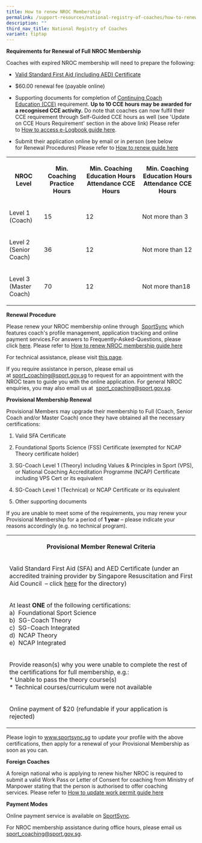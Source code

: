 ```yaml
---
title: How to renew NROC Membership
permalink: /support-resources/national-registry-of-coaches/how-to-renew-nroc-membership/
description: ""
third_nav_title: National Registry of Coaches
variant: tiptap
---
```

<p><strong>Requirements for Renewal of Full NROC Membership</strong>
</p>
<p>Coaches with expired&nbsp;NROC membership will need to prepare the following:</p>
<ul data-tight="true" class="tight">
<li>
<p><a href="/support-resources/national-registry-of-coaches/accredited-standard-first-aid-with-aed-courses/" rel="noopener noreferrer nofollow" target="_blank">Valid Standard First Aid (including AED) Certificate</a>
</p>
</li>
<li>
<p>$60.00 renewal fee (payable online)</p>
</li>
<li>
<p>Supporting documents for completion of&nbsp;<a href="/coaches-corner/continuing-coach-development/continuing-coach-education-cce/" rel="noopener noreferrer nofollow" target="_blank">Continuing Coach Education&nbsp;(CCE)</a>&nbsp;requirement.&nbsp;<strong>Up to 10 CCE hours may be awarded for a recognised CCE activity.</strong>&nbsp;Do
note that coaches can now fulfil their CCE requirement through Self-Guided
CCE hours as well (see 'Update on CCE Hours Requirement' section in the
above link)&nbsp;Please refer to&nbsp;<a href="/files/Support/National%20Registry%20of%20Coaches/How%20to%20Guides%20for%20Sport%20Sync/How_to_access_e-Logbook_1.pdf" rel="noopener noreferrer nofollow" target="_blank">How to access e-Logbook guide here</a>.</p>
</li>
<li>
<p>Submit their application online by email or in person (see&nbsp;below
for&nbsp;Renewal Procedures)&nbsp;Please refer to&nbsp;<a href="/files/Support/National%20Registry%20of%20Coaches/How%20to%20Renew%20NROC%20Membership/How_to_renew_NROC_membership_1.pdf" rel="noopener noreferrer nofollow" target="_blank">How to renew guide here</a>
</p>
</li>
</ul>
<table>
<tbody>
<tr>
<th rowspan="1" colspan="1">
<p>NROC Level</p>
</th>
<th rowspan="1" colspan="1">
<p>Min. Coaching Practice Hours</p>
</th>
<th rowspan="1" colspan="1">
<p>Min. Coaching Education Hours Attendance CCE Hours</p>
</th>
<th rowspan="1" colspan="1">
<p>Min. Coaching Education Hours Attendance CCE Hours</p>
</th>
</tr>
<tr>
<td rowspan="1" colspan="1">
<p>Level 1 (Coach)</p>
</td>
<td rowspan="1" colspan="1">
<p>15</p>
</td>
<td rowspan="1" colspan="1">
<p>12</p>
</td>
<td rowspan="1" colspan="1">
<p>Not more than 3</p>
</td>
</tr>
<tr>
<td rowspan="1" colspan="1">
<p>Level 2 (Senior Coach)</p>
</td>
<td rowspan="1" colspan="1">
<p>36</p>
</td>
<td rowspan="1" colspan="1">
<p>12</p>
</td>
<td rowspan="1" colspan="1">
<p>Not more than 12</p>
</td>
</tr>
<tr>
<td rowspan="1" colspan="1">
<p>Level 3 (Master Coach)</p>
</td>
<td rowspan="1" colspan="1">
<p>70</p>
</td>
<td rowspan="1" colspan="1">
<p>12</p>
</td>
<td rowspan="1" colspan="1">
<p>Not more than18</p>
</td>
</tr>
</tbody>
</table>
<p><strong>Renewal Procedure</strong>
</p>
<p>Please&nbsp;renew&nbsp;your NROC membership online&nbsp;through&nbsp;
<a href="https://www.sportsync.sg/" rel="noopener noreferrer nofollow" target="_blank">SportSync</a>&nbsp;which features coach's profile management, application
tracking and online payment services.For answers to Frequently-Asked-Questions,
please click&nbsp;<a href="https://www.sportsync.sg/App/System/FAQ" rel="noopener noreferrer nofollow" target="_blank">here</a>.&nbsp;Please refer
to&nbsp;<a href="/files/Support/National%20Registry%20of%20Coaches/How%20to%20Renew%20NROC%20Membership/How_to_renew_NROC_membership_1.pdf" rel="noopener noreferrer nofollow" target="_blank">How to renew NROC membership guide here</a>
</p>
<p>For technical assistance, please visit&nbsp;<a href="https://www.sportsync.sg/App/Login/Contact" rel="noopener noreferrer nofollow" target="_blank">this page</a>.</p>
<p>If you&nbsp;require assistance in person, please email us at&nbsp;<a href="mailto:sport_coaching@sport.gov.sg" rel="noopener noreferrer nofollow" target="_blank">sport_coaching@sport.gov.sg</a>&nbsp;to
request for an appointment with the NROC team to guide you with the online
application. For general NROC enquiries, you may also email us at&nbsp;
<a href="mailto:sport_coaching@sport.gov.sg" rel="noopener noreferrer nofollow" target="_blank">sport_coaching@sport.gov.sg</a>.</p>
<p><strong>Provisional Membership Renewal</strong>
</p>
<p>Provisional Members may upgrade their membership to Full (Coach, Senior
Coach and/or Master Coach) once they have obtained all the necessary certifications:</p>
<ol data-tight="true" class="tight">
<li>
<p>Valid SFA Certificate</p>
</li>
<li>
<p>Foundational Sports Science (FSS) Certificate (exempted for NCAP Theory
certificate holder)</p>
</li>
<li>
<p>SG-Coach Level 1 (Theory) including Values &amp; Principles in Sport (VPS),
or National Coaching Accreditation Programme (NCAP) Certificate including
VPS Cert or its equivalent</p>
</li>
<li>
<p>SG-Coach Level 1 (Technical) or NCAP Certificate or its equivalent</p>
</li>
<li>
<p>Other supporting documents</p>
</li>
</ol>
<p>If you are unable to meet some of the requirements, you may renew your
Provisional Membership for a period of&nbsp;<strong>1 year</strong>&nbsp;–
please indicate your reasons accordingly (e.g. no technical program).</p>
<table>
<tbody>
<tr>
<th rowspan="1" colspan="1">
<p>Provisional Member Renewal Criteria</p>
</th>
</tr>
<tr>
<td rowspan="1" colspan="1">
<p>Valid Standard First Aid (SFA) and AED Certificate&nbsp;(under an accredited
training provider by&nbsp;Singapore Resuscitation and First Aid Council
&nbsp;–&nbsp;click&nbsp;<a href="https://srfac.sg/directory/training-centre/?qs=&amp;certificate%5B%5D=846" rel="noopener noreferrer nofollow" target="_blank">here</a>&nbsp;for
the directory)</p>
</td>
</tr>
<tr>
<td rowspan="1" colspan="1">
<p>At least&nbsp;<strong>ONE</strong>&nbsp;of the following certifications:
<br>a)&nbsp; Foundational&nbsp;Sport Science
<br>b) &nbsp;SG-Coach Theory
<br>c) &nbsp;SG-Coach Integrated
<br>d) &nbsp;NCAP Theory
<br>e) &nbsp;NCAP Integrated</p>
</td>
</tr>
<tr>
<td rowspan="1" colspan="1">
<p>Provide reason(s) why you were unable to complete the rest of the certifications
for full membership, e.g.:
<br>* Unable to pass the theory course(s)
<br>* Technical courses/curriculum were not available</p>
</td>
</tr>
<tr>
<td rowspan="1" colspan="1">
<p>Online payment of $20 (refundable if your application is rejected)</p>
</td>
</tr>
</tbody>
</table>
<p>Please login to&nbsp;<a href="http://www.sportsync.sg/" rel="noopener noreferrer nofollow" target="_blank">www.sportsync.sg</a>&nbsp;to update your
profile with the above certifications, then apply for a renewal of your
Provisional Membership as soon as you can.</p>
<p><strong>Foreign Coaches</strong>
</p>
<p>A foreign national who is applying to renew his/her NROC is required to
submit a valid Work Pass or Letter of Consent for coaching from&nbsp;Ministry
of Manpower stating that the person is authorised to offer coaching services.&nbsp;Please
refer to&nbsp;<a href="/files/Support/National%20Registry%20of%20Coaches/How%20to%20Guides%20for%20Sport%20Sync/How_to_update_Work_Permit_1.pdf" rel="noopener noreferrer nofollow" target="_blank">How to update work permit guide here</a>
</p>
<p><strong>Payment Modes</strong>&nbsp;</p>
<p>Online payment service is available on&nbsp;<a href="https://www.sportsync.sg/" rel="noopener noreferrer nofollow" target="_blank">SportSync</a>.</p>
<p>For NROC membership assistance during office hours, please email us&nbsp;
<a href="mailto:sport_coaching@sport.gov.sg" rel="noopener noreferrer nofollow" target="_blank">sport_coaching@sport.gov.sg</a>.</p>